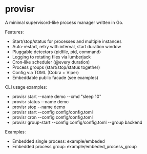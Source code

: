 # provisr

A minimal supervisord-like process manager written in Go.

Features:
- Start/stop/status for processes and multiple instances
- Auto-restart, retry with interval, start duration window
- Pluggable detectors (pidfile, pid, command)
- Logging to rotating files via lumberjack
- Cron-like scheduler (@every duration)
- Process groups (start/stop/status together)
- Config via TOML (Cobra + Viper)
- Embeddable public facade (see examples)

CLI usage examples:
- provisr start --name demo --cmd "sleep 10"
- provisr status --name demo
- provisr stop --name demo
- provisr start --config config/config.toml
- provisr cron --config config/config.toml
- provisr group-start --config config/config.toml --group backend

Examples:
- Embedded single process: example/embeded
- Embedded process group: example/embeded_process_group
